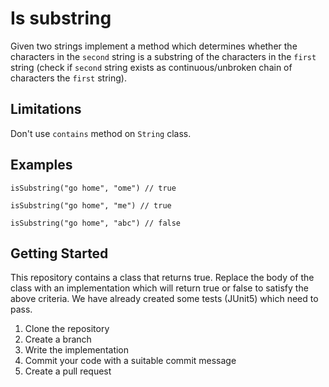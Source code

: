 # Is substring

Given two strings implement a method which determines whether the characters in the `second` string is a substring of
the characters in the `first` string (check if `second` string exists as continuous/unbroken chain of characters the
`first` string).

## Limitations

Don't use `contains` method on `String` class.

## Examples

```
isSubstring("go home", "ome") // true

isSubstring("go home", "me") // true

isSubstring("go home", "abc") // false
```


## Getting Started

This repository contains a class that returns true. Replace the body of the class with an implementation which will 
return true or false to satisfy the above criteria. We have already created some tests (JUnit5) which need to pass.

1. Clone the repository
2. Create a branch
3. Write the implementation 
4. Commit your code with a suitable commit message
5. Create a pull request
